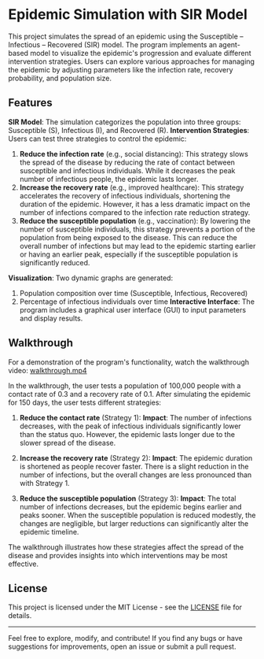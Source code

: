 # Epidemic Simulation with SIR Model

This project simulates the spread of an epidemic using the Susceptible – Infectious – Recovered (SIR) model. The program implements an agent-based model to visualize the epidemic's progression and evaluate different intervention strategies. Users can explore various approaches for managing the epidemic by adjusting parameters like the infection rate, recovery probability, and population size.

## Features
**SIR Model**: The simulation categorizes the population into three groups: Susceptible (S), Infectious (I), and Recovered (R). 
**Intervention Strategies**: Users can test three strategies to control the epidemic:
  1. **Reduce the infection rate** (e.g., social distancing): This strategy slows the spread of the disease by reducing the rate of contact between susceptible and infectious individuals. While it decreases the peak number of infectious people, the epidemic lasts longer.
  2. **Increase the recovery rate** (e.g., improved healthcare): This strategy accelerates the recovery of infectious individuals, shortening the duration of the epidemic. However, it has a less dramatic impact on the number of infections compared to the infection rate reduction strategy.
  3. **Reduce the susceptible population** (e.g., vaccination): By lowering the number of susceptible individuals, this strategy prevents a portion of the population from being exposed to the disease. This can reduce the overall number of infections but may lead to the epidemic starting earlier or having an earlier peak, especially if the susceptible population is significantly reduced.

**Visualization**: Two dynamic graphs are generated:
  1. Population composition over time (Susceptible, Infectious, Recovered)
  2. Percentage of infectious individuals over time
**Interactive Interface**: The program includes a graphical user interface (GUI) to input parameters and display results.

## Walkthrough
For a demonstration of the program's functionality, watch the walkthrough video: [walkthrough.mp4](https://drive.google.com/file/d/1r5y9Sr5Y3CQkJZHfhDmnZnzl3HWlmt2F/view?usp=sharing)

In the walkthrough, the user tests a population of 100,000 people with a contact rate of 0.3 and a recovery rate of 0.1. After simulating the epidemic for 150 days, the user tests different strategies:

1. **Reduce the contact rate** (Strategy 1): 
   **Impact**: The number of infections decreases, with the peak of infectious individuals significantly lower than the status quo. However, the epidemic lasts longer due to the slower spread of the disease.
   
2. **Increase the recovery rate** (Strategy 2):
   **Impact**: The epidemic duration is shortened as people recover faster. There is a slight reduction in the number of infections, but the overall changes are less pronounced than with Strategy 1.

3. **Reduce the susceptible population** (Strategy 3):
   **Impact**: The total number of infections decreases, but the epidemic begins earlier and peaks sooner. When the susceptible population is reduced modestly, the changes are negligible, but larger reductions can significantly alter the epidemic timeline.

The walkthrough illustrates how these strategies affect the spread of the disease and provides insights into which interventions may be most effective.

## License
This project is licensed under the MIT License - see the [LICENSE](LICENSE) file for details.

---

Feel free to explore, modify, and contribute! If you find any bugs or have suggestions for improvements, open an issue or submit a pull request.